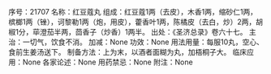 序号：21707
名称：红豆蔻丸
组成：红豆蔻1两（去皮），木香1两，缩砂仁1两，槟榔1两（锉），诃黎勒1两（炮，用皮），藿香叶1两，陈橘皮（去白，炒）2两，胡椒1分，荜澄茄半两，茴香子（炒香）1两半。
出处：《圣济总录》卷六十七。
主治：一切气，饮食不消。
加减：None
功效：None
用法用量：每服10丸，空心、食前生姜汤送下。
制备方法：上为末，以酒者面糊为丸，加梧桐子大。
临床应用：None
各家论述：None
用药禁忌：None
附注：None
